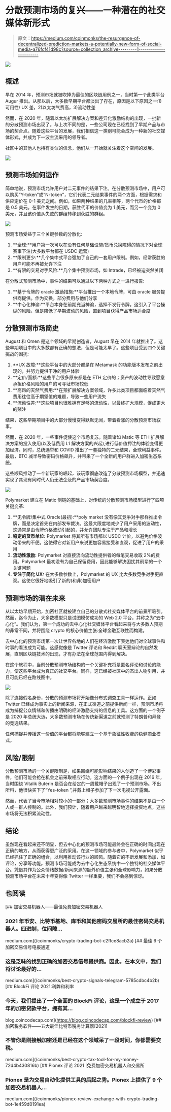 # 分散预测市场的复兴——一种潜在的社交媒体新形式

> 原文：<https://medium.com/coinmonks/the-resurgence-of-decentralized-prediction-markets-a-potentially-new-form-of-social-media-a76fcf41d98c?source=collection_archive---------1----------------------->

![](img/90142ab8821415d3a55551184c5c8cdb.png)

## **概述**

早在 2014 年，预测市场就被吹捧为最佳的区块链用例之一，当时第一个此类平台 Augur 推出。从那以后，大多数早期平台都淡出了存在，原因是以下原因之一:1)可用性/ UX 差，2)以太坊气费高，3)流动性差

然而，在 2020 年，随着以太坊扩展解决方案和差异化激励结构的出现，一批新的分散预测市场出现了。与上次不同的是，一些公司现在已经找到了早期产品与市场的契合点。随着这些平台的发展，我们相信这一类别可能会成为一种新的社交媒体形式，并成为下一波主流采用的领导者。

社区中的其他人也持有类似的信念，他们从一开始就关注着这个空间的发展。

![](img/50c1b088a5ca69c86399dd8b79fe10cf.png)

## **预测市场如何运作**

简单地说，预测市场允许用户对二元事件的结果下注。在分散预测市场中，用户可以购买“Y-token”或“N-token”，它们代表二元结果事件的两个方面，根据需求和供应定价在 0-1 美元之间。例如，如果两种结果的几率相等，两个代币的价格都是 0.5 美元。在事件发生的日期，获胜代币的价值变为 1 美元，而另一个变为 0 美元，并且该价值从失败的群组转移到获胜的群组。

![](img/0ca0f956aacb0c88335fdf0f552fdfbd.png)

预测市场受益于三个关键参数的分散化:

1.  **全球:**用户第一次可以在没有任何基础设施/货币兑换障碍的情况下对全球赛事下注(大多数平台都在 USDC 运营)
2.  **限制更少:**几个集中式平台强加了自己的一套用户限制。例如，经常获胜的用户可能不再被允许下注
3.  **有限的交易对手风险:**几个集中预测市场，如 Intrade，已经被迫突然关闭

在分散式预测市场中，事件的结果可以通过以下两种方式之一进行报告:

1.  **基于令牌的 oracle 激励措施:**平台推出一个本地令牌，可由 oracle 服务提供商提供。作为交换，部分费用与他们分享
2.  **中心化神谕:**平台本身在前期充当神谕，选择不发行令牌。这引入了平台操纵的风险，但是降低了早期波动的风险，直到项目获得产品市场适合度

## **分散预测市场简史**

August 和 Omen 是这个领域的早期创造者，August 早在 2014 年就推出了。这些早期项目中的大多数都有正确的想法，但是可能太早了。这些项目受到四个关键挑战的困扰:

1.  **UX 故障:**这些平台中的大部分都是在 Metamask 的功能版本发布之前出现的，并努力提供干净的用户体验
2.  **定价/面额:**这些平台很多原来都是在 ETH 定价的；资产的波动性导致愿意承担价格风险的用户的可寻址市场较低
3.  **高昂的天然气费用:**在预扩展解决方案领域，许多此类项目都面临着天然气费用往往高于期望值的难题，导致一些用户流失
4.  **流动性差:**这些项目也很难拥有足够的流动性，以最终扩大规模，促成更大的赌注

结果，这些早期项目中的大部分慢慢变得默默无闻，带着看涨的分散预测市场叙事。

然而，在 2020 年，一些事件促使这个市场复苏。随着诸如 Matic 等 ETH 扩展解决方案的投入使用(以及低费用 L1 解决方案的兴起),进行低价值押注的体验变得更加经济。同时，总统选举和 COVID 推出了一套独特的二元结果，全球利益事件。最后，BTC 减半导致密码价格飙升，并带来了一个全新的用户群进入加密生态系统。

这些顺风推动了一个新玩家的崛起，该玩家彻底改造了分散预测市场模型，并迅速实现了其现有同时代人仍无法企及的产品市场契合度。

![](img/0f7de0e7f8fb8a24d222e0cf18f016b6.png)

Polymarket 建立在 Matic 侧链的基础上，对传统的分散预测市场模型进行了四项关键变革:

1.  **无令牌/集中式 Oracle(最初):**poly market 没有像其竞争对手那样推出令牌，而是决定首先在内部发布裁决。这最大限度地减少了用户采用的波动性，这通常是由令牌价格波动引起的，并允许团队专注于产品和增长
2.  **稳定的货币单位:** Polymarket 将其所有市场都以 USDC 计价，以避免价格波动带来的不便。这使得它对新用户来说更加容易接受和直观，促进了用户的采用
3.  **流动性激励:** Polymarket 对直接流向流动性提供者的每笔交易收取 2%的费用。Polymarket 最初没有为自己保留费用，因此能够解决困扰其前辈的一个关键问题
4.  **专注于简化 UX:** 在大多数参数上，Polymarket 的 UX 比大多数竞争对手更直观。这使它很好地吸引了新的(和非)加密用户

## **预测市场的潜在未来**

从以太坊早期开始，加密社区就被建立自己的分散式社交媒体平台的前景所吸引。然而，迄今为止，大多数模型只是试图模仿成功的 Web 2.0 平台，并称之为“去中心化”。我们认为，第一个成功的去中心化社交媒体平台看起来将与大多数人预期的非常不同，并将围绕 crypto 的核心价值主张:全球金融互联性而构建。

去中心化的预测市场第一次让世界各地的人们在经济激励下表达他们对全球事件和时事的看法成为可能。这感觉像是 Twitter 评论和 Reddit 聊天室辩论的自然发展，直到区块链技术的出现，才有办法在全球范围内得到解决。

在这个旅程中，当前分散预测市场结构的一个关键补充将是匿名评论和讨论的能力，使这些平台成为真正的社交平台。同样，这已经被社区中的杰出人物引用，并且可能已经在路线图中。

![](img/c403cb21215ec28394c4445c1d19d1e7.png)

除了连接假名身份，分散的预测市场将开始像分布式调查工具一样运作。正如 Twitter 已经成为事实上的新闻来源，在正式渠道之前提供新闻一样，预测市场将成为捕捉公众情绪和传播由明确的经济激励支持的信息的工具。这方面的一个例子是 2020 年总统大选，大多数预测市场在传统新渠道之前就预测了特朗普和拜登的竞选结果。

任何捕捉并传播这一价值的平台都将能够建立一个基于象征性收费的稳健商业模式。

## **风险/限制**

分散预测市场的一个关键限制是，如果围绕可能影响结果的人创造了一个博彩事件，他们可能会抢在机会之前采取相应行动。这方面的一个例子出现在 2016 年，当时围绕 Vitalik Buterin 是否会在给定的一周戴帽子出现了一个预测市场。不出所料，他很快买下了“Yes-token ”,并戴上帽子参加了下一次电视公开露面。

然而，代表了当今市场相对较小的一部分；大多数预测市场事件的结果不是由一个人或一群人控制的。此外，我们预计，随着用户越来越明智地选择投资地点，这些市场将无法积累流动性。

## **结论**

虽然现在看起来还不明显，但去中心化的预测市场可能最终会在正确的时间出现在正确的地方，从而获得更广泛的采用。在这一领域的参与者中，Polymarket 似乎已经抓住了正确的组合，以利用推动该行业的顺风。随着它的不断发展和添加，如评论，分享等功能。预测市场可能成为去中心化生态系统中一个独特的社交媒体平台。凭借其作为公众情绪数据/新闻来源的额外价值主张和全球影响力，如果分散预测市场平台在未来十年变得像 Twitter 一样重要，我们不会感到惊讶。

## 也阅读

[](/coinmonks/crypto-trading-bot-c2ffce8acb2a) [## 加密交易机器人——最佳免费加密交易机器人

### 2021 年币安、比特币基地、库币和其他密码交易所的最佳密码交易机器人。四进制，位间隙…

medium.com](/coinmonks/crypto-trading-bot-c2ffce8acb2a) [](/coinmonks/best-crypto-signals-telegram-5785cdbc4b2b) [## 最佳 6 个加密交易信号电报通道

### 这是乏味的找到正确的加密交易信号提供商。因此，在本文中，我们将讨论最好的…

medium.com](/coinmonks/best-crypto-signals-telegram-5785cdbc4b2b) [](https://blog.coincodecap.com/blockfi-review) [## BlockFi 评论 2021:利弊和利率

### 今天，我们提出了一个全面的 BlockFi 评论，这是一个成立于 2017 年的加密贷款平台，拥有其…

blog.coincodecap.com](https://blog.coincodecap.com/blockfi-review) [](/coinmonks/best-crypto-tax-tool-for-my-money-72d4b430816b) [## 加密税务软件——五大最佳比特币税务计算器[2021]

### 不管你是刚接触加密还是已经在这个领域呆了一段时间，你都需要交税。

medium.com](/coinmonks/best-crypto-tax-tool-for-my-money-72d4b430816b) [](/coinmonks/pionex-review-exchange-with-crypto-trading-bot-1e459d0191ea) [## Pionex 评论 2021 |免费加密交易机器人和交易所

### Pionex 是为交易自动化提供工具的后起之秀。Pionex 上提供了 9 个加密交易机器人…

medium.com](/coinmonks/pionex-review-exchange-with-crypto-trading-bot-1e459d0191ea)